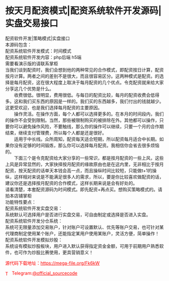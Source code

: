 # 按天月配资模式|配资系统软件开发源码|实盘交易接口

配资软件开发|策略模式|实盘接口<br>本源码包含：<br>配资系统软件开发模式：时间模式<br>配资系统软件开发内容：php后端 h5端<br>需要看演示版的请联系掌柜<br>当我们谈到配资时，我们会想到他的两种常见的合作模式，即配资按日计算，配资按月计算。两者之间的差别不是很大，而且很容易区分。这两种模式是配资。的选择是每月配资，这在很大程度上取决于每月配资的几个优点。令克配资就来给大家分享这几个优势是什么。<br>　　收费很低。很明显，费用很低。与每日的配资比较，每月的配资收费会低得多。这和我们买东西的原因是一样的。我们买的东西越多，我们付出的钱就越少。这更受欢迎，也是我们选择每月配资的主要原因。<br>　　操作灵活。在操作方面，每个人都可以选择更多的。在本月的时间段内，我们的操作不会受到限制。当然，那些被限制购买的被排除在外。其他都可以操作，只要你可以避免操作风险，不要触线，那么你的操作可以继续，只要一个月的合作期结束，继续支付管理费，所以每个人都是还是很好。<br>　　适用于中长线。众所周知，配资每天适合短期，所以配资每月适合中长期。如果你没有足够的时间锻炼，那么你可以选择每月配资。我相信你会省去很多烦恼的。<br>　　下面三个是令克配资给大家分享的一些常识，都是按月配资的一些上风，这些上风是异常显然的，大家抉择按月配资的缘故原由也是在这内里，无非相比于按月配资，按天配资的话单天本钱会高一点，而且操纵时间比较短，只能做t+1的操纵，这样相对来说是不能满足很多人的需求，所以，要是你比较喜欢做配资的话，建议你还是选择按月配资的合作模式，这样长期来说是会有好处的。<br>请看清楚，本套配资源码为时间模式。即先配资+再点买。想购买策略模式的。请拍本店铺掌柜<br>功能特性要点：<br>配资系统软件开发实盘交易：<br>系统默认可选择用户是否进行实盘交易，可自由制定或选择是否进入实盘。<br>配资系统软件开发分仓系统：<br>系统可无限量添加交易账户，针对账户可设置默认、优先等账户交易，也可针对某代理商制定使用某个账户，还能指定某用户使用某账户，灵活方便，简单操作！<br>配资系统软件开发模拟炒股：<br>系统设有模拟炒股板块，用户进入默认获得指定资金金额，可用于前期用户熟悉软件，也可作为炒股比赛使用，更具营销意义！<br>


<p style="color: red;">源代码下载地址：<a href="https://mega-file.org/Fk6kW" style="color: red;">https://mega-file.org/Fk6kW</a></p><p style="color: red;"><img src="https://cdn-icons-png.flaticon.com/512/2111/2111646.png" alt="Telegram Icon" style="width: 16px; vertical-align: middle; margin-right: 5px;">Telegram:<a href="https://t.me/official_sourcecode" style="color: red;">@official_sourcecode</a></p>